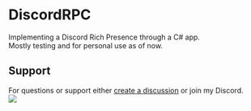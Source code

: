 # DiscordRPC
Implementing a Discord Rich Presence through a C# app.  
Mostly testing and for personal use as of now.

## Support
For questions or support either [create a discussion](https://github.com/Glazelf/DiscordRPC/discussions) or join my Discord.  
[<img src="https://canary.discordapp.com/api/guilds/549214833858576395/widget.png?style=banner2">](https://discord.gg/2gkybyu)
